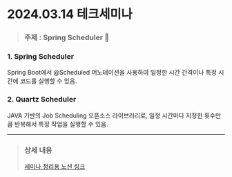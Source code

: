 # 2024.03.14 테크세미나

> ### 주제 : Spring Scheduler 📅

  
### 1. Spring Scheduler
   
Spring Boot에서 @Scheduled 어노테이션을 사용하여 일정한 시간 간격이나 특정 시간에 코드를 실행할 수 있음.

### 2. Quartz Scheduler
   
JAVA 기반의 Job Scheduling 오픈소스 라이브러리로, 일정 시간마다 지정한 횟수만큼 반복해서 특정 작업을 실행할 수 있음.


    
---
> ### 상세 내용  
> [세미나 정리용 노션 링크](https://power-blackbird-241.notion.site/Spring-Boot-ea215814c6664a7d9eab4b245c8b59fb?pvs=4)

